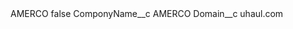 <?xml version="1.0" encoding="UTF-8"?>
<CustomMetadata xmlns="http://soap.sforce.com/2006/04/metadata" xmlns:xsi="http://www.w3.org/2001/XMLSchema-instance" xmlns:xsd="http://www.w3.org/2001/XMLSchema">
    <label>AMERCO</label>
    <protected>false</protected>
    <values>
        <field>ComponyName__c</field>
        <value xsi:type="xsd:string">AMERCO</value>
    </values>
    <values>
        <field>Domain__c</field>
        <value xsi:type="xsd:string">uhaul.com</value>
    </values>
</CustomMetadata>
